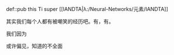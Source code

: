 def::pub this Ti super [[IANDTA|λ:/Neural-Networks/元素/IANDTA]]

其实我们每个人都有被嘲笑的经历吧。有，有。

我们因为

或许偏见，知道的不全面